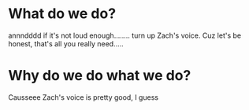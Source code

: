 <!-- TITLE: Standards -->
<!-- SUBTITLE: A quick summary of Standards -->

# What do we do?
annndddd if it's not loud enough........ turn up Zach's voice. Cuz let's be honest, that's all you really need.....
# Why do we do what we do?
Causseee Zach's voice is pretty good, I guess